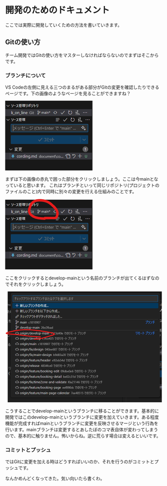 # 開発のためのドキュメント
ここでは実際に開発していくための方法を書いていきます。

## Gitの使い方
チーム開発ではGitの使い方をマスターしなければならないのでまずはそこからです。

### ブランチについて
VS Codeの左側に見える三つのまるがある部分がGitの変更を確認したりできるページです。下の画像のようなページを見ることができますね？

![alt text](image.png)

まずは下の画像の赤丸で囲った部分をクリックしましょう。ここは今mainとなっていると思います。
これはブランチといって同じリポジトリ(プロジェクトのファイルのこと)内で同時に別々の変更を行える仕組みのことです。

![alt text](<cording - 1.png>)

ここをクリックするとdevelop-mainという名前のブランチが出てくるはずなのでそれをクリックしましょう。

![alt text](<cording - 2.png>)

こうすることでdevelop-mainというブランチに移ることができます。基本的に開発ではこのdevelop-mainというブランチに変更を加えていきます。ある程度機能が完成すればmainというブランチに変更を反映させるマージという行為を行います。mainブランチは変更するとあしたぼのコマ表自体が変わってしまうので、基本的に触りません。怖いからね。逆に荒らす場合は変えるといいです。

### コミットとプッシュ
ではGitに変更を加える時はどうすればいいのか、それを行うのがコミットとプッシュです。

なんかめんどくなってきた。気い向いたら書くわ。
